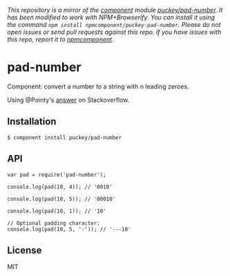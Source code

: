 *This repository is a mirror of the [component](http://component.io) module [puckey/pad-number](http://github.com/puckey/pad-number). It has been modified to work with NPM+Browserify. You can install it using the command `npm install npmcomponent/puckey-pad-number`. Please do not open issues or send pull requests against this repo. If you have issues with this repo, report it to [npmcomponent](https://github.com/airportyh/npmcomponent).*
# pad-number

  Component: convert a number to a string with n leading zeroes.

  Using @Pointy's [answer](http://stackoverflow.com/a/10073788) on Stackoverflow.

## Installation

    $ component install puckey/pad-number

## API
   
	var pad = require('pad-number');

	console.log(pad(10, 4)); // '0010'

	console.log(pad(10, 5)); // '00010'

	console.log(pad(10, 1)); // '10'

	// Optional padding character:
	console.log(pad(10, 5, '-')); // '---10'

## License

  MIT
